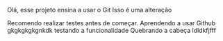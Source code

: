 Olá, esse projeto ensina a usar o Git
Isso é uma alteração

Recomendo realizar testes antes de começar.
Aprendendo a usar Github
gkgkgkgkgnkdk
testando a funcionalidade
Quebrando a cabeça ldldkfjfff